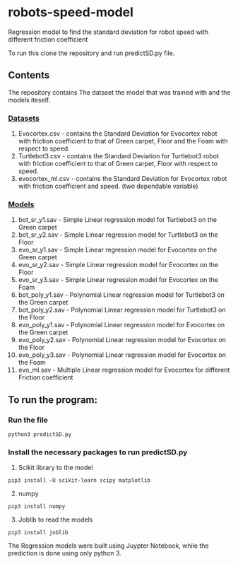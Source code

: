 # robots-speed-model
Regression model to find the standard deviation for robot speed with different friction coefficient

To run this clone the repository and run predictSD.py file.

## Contents
The repository contains The dataset the model that was trained with and the models iteself. 

### [Datasets](https://github.com/sohanjs111/robots-speed-model/tree/main/Dataset)
1. Evocortex.csv - contains the Standard Deviation for Evocortex robot with friction coefficient to that of Green carpet, Floor and the Foam with respect to speed.
2. Turtlebot3.csv - contains the Standard Deviation for Turtlebot3 robot with friction coefficient to that of Green carpet, Floor with respect to speed. 
3. evocortex_ml.csv - contains the Standard Deviation for Evocortex robot with friction coefficient and speed. (two dependable variable)

### [Models](https://github.com/sohanjs111/robots-speed-model/tree/main/Models)
1. bot_sr_y1.sav - Simple Linear regression model for Turtlebot3 on the Green carpet
2. bot_sr_y2.sav - Simple Linear regression model for Turtlebot3 on the Floor
3. evo_sr_y1.sav - Simple Linear regression model for Evocortex on the Green carpet
4. evo_sr_y2.sav - Simple Linear regression model for Evocortex on the Floor
5. evo_sr_y3.sav - Simple Linear regression model for Evocortex on the Foam
6. bot_poly_y1.sav - Polynomial Linear regression model for Turtlebot3 on the Green carpet
7. bot_poly_y2.sav - Polynomial Linear regression model for Turtlebot3 on the Floor
8. evo_poly_y1.sav - Polynomial Linear regression model for Evocortex on the Green carpet
9. evo_poly_y2.sav - Polynomial Linear regression model for Evocortex on the Floor
10. evo_poly_y3.sav - Polynomial Linear regression model for Evocortex on the Foam
11. evo_ml.sav - Multiple Linear regression model for Evocortex for different Friction coefficient

## To run the program:
### Run the file
```
python3 predictSD.py
```
### Install the necessary packages to run predictSD.py
1. Scikit library to the model
```
pip3 install -U scikit-learn scipy matplotlib
```
2. numpy
```
pip3 install numpy
```
3. Joblib to read the models
```
pip3 install joblib
```

The Regression models were built using Juypter Notebook, while the prediction is done using only python 3.




